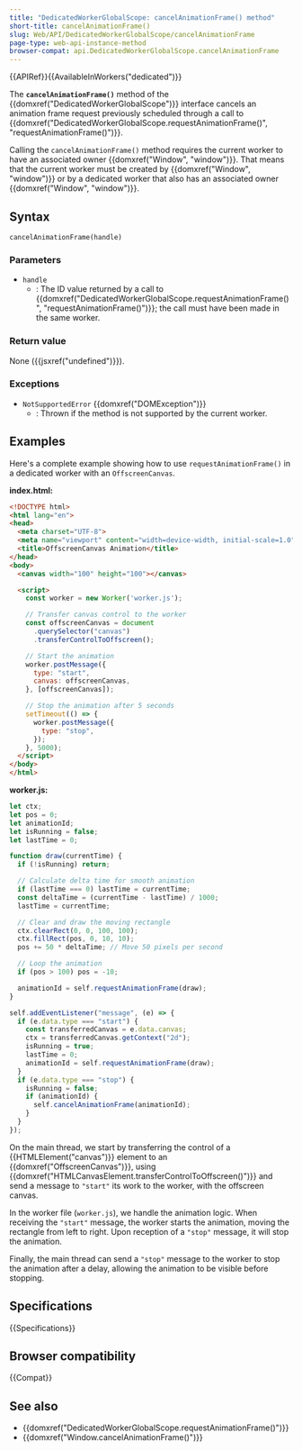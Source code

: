```yaml
---
title: "DedicatedWorkerGlobalScope: cancelAnimationFrame() method"
short-title: cancelAnimationFrame()
slug: Web/API/DedicatedWorkerGlobalScope/cancelAnimationFrame
page-type: web-api-instance-method
browser-compat: api.DedicatedWorkerGlobalScope.cancelAnimationFrame
---
```


{{APIRef}}{{AvailableInWorkers("dedicated")}}

The **`cancelAnimationFrame()`** method of the {{domxref("DedicatedWorkerGlobalScope")}} interface cancels an animation frame request previously scheduled through a call to {{domxref("DedicatedWorkerGlobalScope.requestAnimationFrame()", "requestAnimationFrame()")}}.

Calling the `cancelAnimationFrame()` method requires the current worker to have an associated owner {{domxref("Window", "window")}}. That means that the current worker must be created by {{domxref("Window", "window")}} or by a dedicated worker that also has an associated owner {{domxref("Window", "window")}}.

## Syntax

```js-nolint
cancelAnimationFrame(handle)
```

### Parameters

- `handle`
  - : The ID value returned by a call to {{domxref("DedicatedWorkerGlobalScope.requestAnimationFrame()", "requestAnimationFrame()")}}; the call must have been made in the same worker.

### Return value

None ({{jsxref("undefined")}}).

### Exceptions

- `NotSupportedError` {{domxref("DOMException")}}
  - : Thrown if the method is not supported by the current worker.

## Examples

Here's a complete example showing how to use `requestAnimationFrame()` in a dedicated worker with an `OffscreenCanvas`.

**index.html:**
```html
<!DOCTYPE html>
<html lang="en">
<head>
  <meta charset="UTF-8">
  <meta name="viewport" content="width=device-width, initial-scale=1.0">
  <title>OffscreenCanvas Animation</title>
</head>
<body>
  <canvas width="100" height="100"></canvas>

  <script>
    const worker = new Worker('worker.js');

    // Transfer canvas control to the worker
    const offscreenCanvas = document
      .querySelector("canvas")
      .transferControlToOffscreen();

    // Start the animation
    worker.postMessage({
      type: "start",
      canvas: offscreenCanvas,
    }, [offscreenCanvas]);

    // Stop the animation after 5 seconds
    setTimeout(() => {
      worker.postMessage({
        type: "stop",
      });
    }, 5000);
  </script>
</body>
</html>
```

**worker.js:**
```js
let ctx;
let pos = 0;
let animationId;
let isRunning = false;
let lastTime = 0;

function draw(currentTime) {
  if (!isRunning) return;

  // Calculate delta time for smooth animation
  if (lastTime === 0) lastTime = currentTime;
  const deltaTime = (currentTime - lastTime) / 1000;
  lastTime = currentTime;

  // Clear and draw the moving rectangle
  ctx.clearRect(0, 0, 100, 100);
  ctx.fillRect(pos, 0, 10, 10);
  pos += 50 * deltaTime; // Move 50 pixels per second

  // Loop the animation
  if (pos > 100) pos = -10;

  animationId = self.requestAnimationFrame(draw);
}

self.addEventListener("message", (e) => {
  if (e.data.type === "start") {
    const transferredCanvas = e.data.canvas;
    ctx = transferredCanvas.getContext("2d");
    isRunning = true;
    lastTime = 0;
    animationId = self.requestAnimationFrame(draw);
  }
  if (e.data.type === "stop") {
    isRunning = false;
    if (animationId) {
      self.cancelAnimationFrame(animationId);
    }
  }
});
```

On the main thread, we start by transferring the control of a {{HTMLElement("canvas")}} element to an {{domxref("OffscreenCanvas")}}, using {{domxref("HTMLCanvasElement.transferControlToOffscreen()")}} and send a message to `"start"` its work to the worker, with the offscreen canvas.

In the worker file (`worker.js`), we handle the animation logic. When receiving the `"start"` message, the worker starts the animation, moving the rectangle from left to right. Upon reception of a `"stop"` message, it will stop the animation.

Finally, the main thread can send a `"stop"` message to the worker to stop the animation after a delay, allowing the animation to be visible before stopping.

## Specifications

{{Specifications}}

## Browser compatibility

{{Compat}}

## See also

- {{domxref("DedicatedWorkerGlobalScope.requestAnimationFrame()")}}
- {{domxref("Window.cancelAnimationFrame()")}}
